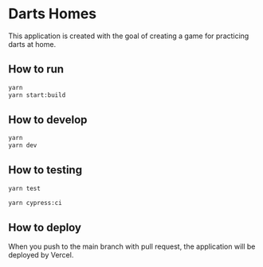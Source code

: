 # Darts Homes

This application is created with the goal of creating a game for practicing darts at home.

## How to run

```bash
yarn
yarn start:build
```

## How to develop

```bash
yarn
yarn dev
```

## How to testing

```bash
yarn test
```

```bash
yarn cypress:ci
```

## How to deploy

When you push to the main branch with pull request, the application will be deployed by Vercel.
